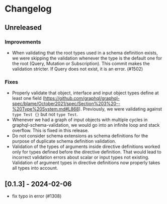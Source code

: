 # Changelog

## Unreleased

### Improvements

- When validating that the root types used in a schema definition exists,
  we were skipping the validation whenever the type is the default one for
  the root (Query, Mutation or Subscription). This commit makes the validation
  stricter. If Query does not exist, it is an error. (#1502)

### Fixes

- Properly validate that object, interface and input object types define at least one field (https://github.com/graphql/graphql-spec/blame/October2021/spec/Section%203%20--%20Type%20System.md#L868). Previously, we were validating against `type Test {}` but not `type Test`.
- Whenever we had a graph of input objects with multiple cycles in graphql-schema-validation, we would go into an infinite loop and stack overflow. This is fixed in this release.
- Do not consider schema extensions as schema definitions for the purpose of duplicate schema definition validation.
- Validation of the types of arguments inside directive definitions worked only for types defined before the directive definition. That would lead to incorrect validation errors about scalar or input types not existing. Validation of argument types in directive definitions now properly takes all types into account.

## [0.1.3] - 2024-02-06

- fix typo in error (#1308)
